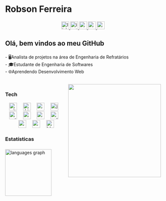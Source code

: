 <h1 align="left">Robson Ferreira</h1>

###

<div align="center">
  <a href="https://www.linkedin.com/in/robson-luis-ferreira/" target="_blank">
    <img src="https://img.shields.io/static/v1?message=LinkedIn&logo=linkedin&label=&color=0077B5&logoColor=&labelColor=&style=for-the-badge" height="25" alt="linkedin logo"  />
  </a>
  <a href="https://www.instagram.com/robson_ldf/" target="_blank">
    <img src="https://img.shields.io/static/v1?message=Instagram&logo=instagram&label=&color=E4405F&logoColor=white&labelColor=FF4769&style=for-the-badge" height="25" alt="instagram logo"  />
  </a>
  <a href="https://www.youtube.com/@robsonferreira6474" target="_blank">
    <img src="https://img.shields.io/static/v1?message=Youtube&logo=youtube&label=&color=FF0000&logoColor=white&labelColor=BD0000&style=for-the-badge" height="25" alt="youtube logo"  />
  </a>
  <a href="robsonldfer@gmail.com" target="_blank">
    <img src="https://img.shields.io/static/v1?message=Gmail&logo=gmail&label=&color=D14836&logoColor=white&labelColor=FF5842&style=for-the-badge" height="25" alt="gmail logo"  />
  </a>
  <img src="https://img.shields.io/static/v1?message=Codepen&logo=codepen&label=&color=000000&logoColor=white&labelColor=363636&style=for-the-badge" height="25" alt="codepen logo"  />
</div>

###

<h2 align="left">Olá, bem vindos ao meu GitHub</h2>

###

<p align="left">- 🖥️Analista de projetos na área de  Engenharia de Refratários<br>- 🎓Estudante de Engenharia de Softwares<br>- 🌐Aprendendo Desenvolvimento Web</p>

<br clear="both">

<img align="right" height="300" src="https://media4.giphy.com/media/v1.Y2lkPTc5MGI3NjExZW8wOTU3bm95YTBpNmN5eHcwcHFrbjB5cnY1b3RhdjBpdjViYmZqeiZlcD12MV9pbnRlcm5hbF9naWZfYnlfaWQmY3Q9Zw/qgQUggAC3Pfv687qPC/giphy.gif"  />

### Tech

<div align="center">
  <img src="https://img.shields.io/badge/Git-F05032?logo=git&logoColor=white&style=for-the-badge" height="25" alt="git logo"  />
  <img width="12" />
  <img src="https://img.shields.io/badge/HTML5-E34F26?logo=html5&logoColor=white&style=for-the-badge" height="25" alt="html5 logo"  />
  <img width="12" />
  <img src="https://img.shields.io/badge/CSS-1572B6?logo=css&logoColor=white&style=for-the-badge" height="25" alt="css logo"  />
  <img width="12" />
  <img src="https://img.shields.io/badge/JavaScript-F7DF1E?logo=javascript&logoColor=black&style=for-the-badge" height="25" alt="javascript logo"  />
  <img width="12" />
  <img src="https://img.shields.io/badge/Python-3776AB?logo=python&logoColor=white&style=for-the-badge" height="25" alt="python logo"  />
  <img width="12" />
  <img src="https://img.shields.io/badge/Markdown-000000?logo=markdown&logoColor=white&style=for-the-badge" height="25" alt="markdown logo"  />
  <img width="12" />
  <img src="https://img.shields.io/badge/MySQL-4479A1?logo=mysql&logoColor=white&style=for-the-badge" height="25" alt="mysql logo"  />
  <img width="12" />
  <img src="https://img.shields.io/badge/SQLite-003B57?logo=sqlite&logoColor=white&style=for-the-badge" height="25" alt="sqlite logo"  />
  <img width="12" />
  <img src="https://img.shields.io/badge/Visual Studio Code-007ACC?logo=visualstudiocode&logoColor=white&style=for-the-badge" height="25" alt="vscode logo"  />
  <img width="12" />
  <img src="https://img.shields.io/badge/Notion-000000?logo=notion&logoColor=white&style=for-the-badge" height="25" alt="notion logo"  />
  <img width="12" />
  <img src="https://img.shields.io/badge/Blender-F5792A?logo=blender&logoColor=black&style=for-the-badge" height="25" alt="blender logo"  />
</div>

###

### Estatísticas

###

<div align="left">
  <img src="https://github-readme-stats.vercel.app/api/top-langs?username=RobsonLF&locale=en&hide_title=false&layout=compact&card_width=320&langs_count=5&theme=dracula&hide_border=false&order=2" height="150" alt="languages graph"  />
</div>

###
